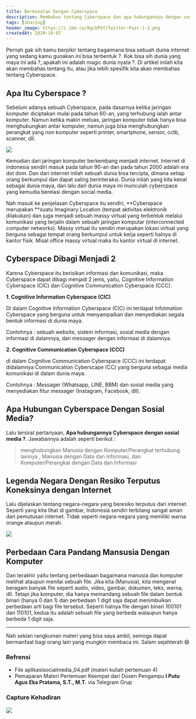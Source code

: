 ```yaml
---
title: Berkenalan Dengan Cyberspace
description: Membahas tentang Cyberspace dan apa hubungannya dengan sosial media
tags: [sharing]
header_image: https://i.ibb.co/8gLbP5f/Twitter-Post-1-1.png
createdAt: 2020-10-07
---
```


<block-square>
    <template #text>
    Nama            : Alvin Maulana Rhusuli <br>
    NIM             : 2005551014 <br>
    Prodi           : Teknologi Informasi <br>
    Fakultas/Universitas  : Teknik/Universitas Udayana <br>
    Mata Kuliah     : Aplikasi Social Media (A) <br>
    Dosen           : I Putu Agus Eka Pratama, S.T.,M.T. <br>
    </template>
</block-square>

Pernah gak sih kamu berpikir tentang bagaimana bisa sebuah dunia internet yang sedang kamu gunakan ini bisa terbentuk ?. Kok bisa sih dunia yang maya ini ada ?, apakah ini adalah magic dunia nyata ?. Di artikel inilah kita akan membahas tentang itu, atau jika lebih spesifik kita akan membahas tentang Cyberspace.

## Apa Itu Cyberspace ?

Sebelum adanya sebuah Cyberspace, pada dasarnya ketika jaringan komputer diciptakan mulai pada tahun 60-an, yang terhubung ialah antar komputer. Namun ketika makin meluas, jaringan komputer tidak hanya bisa menghubungkan antar komputer, namun juga bisa menghubungkan perangkat yang non komputer seperti printer, smartphone, sensor, cctb, scanner, dll.

![](https://i.ibb.co/6mzFH3z/image.png)

Kemudian dari jaringan komputer berkembang menjadi internet. Internet di indonesia sendiri masuk pada tahun 90-an dan pada tahun 2000 adalah era dot dom. Dan dari internet inilah sebuah dunia bisa tercipta, dimana setiap orang berkumpul dan dapat saling berinteraksi. Dunia inilah yang kita kenal sebagai dunia maya, dan lalu dari dunia maya ini munculah cybercpace yang kemudia berelasi dengan social media.

Nah masuk ke penjelasan Cyberspace itu sendiri, **Cyberspace merupakan **suatu Imaginary Location (tempat aktivitas elektronik dilakukan) dan juga menjadi sebuah massy virtual yang terbentuk melalui komunikasi yang terjalin dalam sebuah jaringan komputar (interconnected computer networks). Massy virtual itu sendiri merupakan lokasi virtual yang berguna sebagai tempat orang berkumpul untuk kerja seperti halnya di kantor fisik. Misal office massy virtual maka itu kantor virtual di internet.

## Cyberspace Dibagi Menjadi 2

Karena Cyberspace itu berisikan informasi dan komunikasi, maka Cyberspace dapat dibagi menjadi 2 jenis, yaitu, Cognitive Information Cyberspace (CIC) dan Cognitive Communication Cyberspace (CCC).

**1. Cognitive Information Cyberspace (CIC)**

Di dalam Cognitive Information Cyberspace (CIC) ini terdapat Infotmation Cyberspace yang berguna untuk menyampaikan dan menyediakan segala bentuk informasi di dunia maya.

Contohnya : sebuah website, sistem informasi, sosial media dengan informasi di dalamnya, dan messager dengan informasi di dalamnya.

**2. Cognitive Communication Cyberspace (CCC)**

di dalam Cognitive Communication Cyberspace (CCC) ini terdapat didalamnya Communication Cyberscape (CC) yang berguna sebagai media komunikasi di dalam dunia maya.

Contohnya : Messager (Whatsapp, LINE, BBM) dan sosial media yang menyediakan fitur messager (Instagram, Facebook, dll).

<block-square>
    <template #text>
    <strong>#FYI (For Your Infromation)</strong> <br>
    Pada saat ini 1 buah sosial bisa masuk ke dalam kedua kategoti di atas, tergantung dengan fitur yang sudah disediakan di dalamnya untuk para pengguna.
    </template>
</block-square>


## Apa Hubungan Cyberspace Dengan Sosial Media?

Lalu tersirat pertanyaan, **Apa hubungannya Cyberspace dengan sosial media ?**. Jawabannya adalah seperti berikut : <br>
> menghubungkan Manusia dengan Komputer/Perangkat terhubung lainnya , Manusia dengan Data dan Informasi, dan Komputer/Perangkat dengan Data dan Informasi

##  Legenda Negara Dengan Resiko Terputus Koneksinya dengan Internet

Lalu dijelaskan tentang negara-negara yang beresiko terputus dari internet. Seperti yang kita lihat di gambar, Indonesia sendiri terbilang sangat aman  dari pemutusan internet. Tidak seperti negara-negara yang memiliki warna orange ataupun merah.

![](https://cdn3.vox-cdn.com/assets/4464711/world-2014.png)

## Perbedaan Cara Pandang Mansusia Dengan Komputer

Dan terakhir yaitu tentang perbedaaan bagaimana manusia dan komputer melihat ataupun menilai sebuah file. Jika kita (Manusia), kita mengenal beragam banyak file seperti audio, video, gambar, dokumen, teks, warna, dll. Tetapi jika komputer, dia hanya memandang sebuah file dalam bentuk binari (hanya 0 dan 1) dan perbedaan 1 digit saja dapat menimbulkan perbedaan arti bagi file tersebut. Seperti halnya file dengan binari 100101 dan 110101, kedua itu adalah sebuah file yang berbeda walaupun hanya berbeda 1 digit saja.

<hr>

Nah sekian rangkuman materi yang bisa saya ambil, semoga dapat bermanfaat bagi orang lain yang mungkin membaca ini. Salam sejahterah 😄



### Refrensi
- File aplikasisocialmedia_04.pdf (materi kuliah pertemuan 4)
- Pemaparan Materi Pertemuan Keempat dari Dosen Pengampu **I Putu Agus Eka Pratama, S.T., M.T.** via Telegram Grup

### Capture Kehadiran

![](https://i.ibb.co/hH6rxy9/Screenshot-20201005-120045.png)
